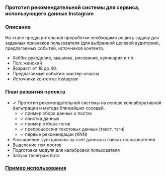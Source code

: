 ### Прототип рекомендательной системы для сервиса, использующего данные Instagram

<h3>Описание</h3>

На этапе предварительной проработки необходимо решить задачу для заданных признаков пользователя (для выбранной целевой аудитории), предлагаемых событий, источников контента.
    
- Хобби: рукоделие, вышивка, рисование, кулинария и т.п.
- Пол: женский
- Возраст: от 18 до 40.
- Предлагаемые события: мастер-классы
- Источники контента: instagram

<h3>План развития проекта</h3>

- <span>&check;</span> Прототип рекомендательной системы на основе коллаборативной фильтрации и метода ближайших соседей.
    - <span>&check;</span> пример сбора данных о постах
    - <span>&check;</span> очистка данных
    - <span>&check;</span> пример отбора тэгов
    - <span>&check;</span> препроцессинг текстовых данных (текст, тэги)
    - <span>&check;</span> первые рекомендации (KNN)
- Расширение функционала за счет данных о лайках пользователей
- Выделение тем постов
- Подготовка модуля для калибровки пользователя
- Запуск телеграм бота

<a href="https://nbviewer.jupyter.org/github/dreps350/recme/blob/master/Instagram_recommender_system.ipynb"><h3>Пример использования</h3></a>